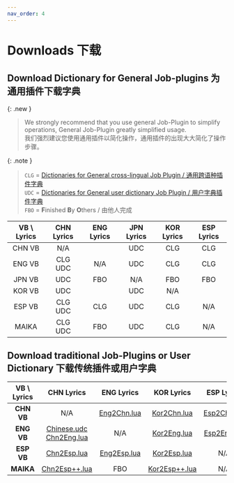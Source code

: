 ```yaml
---
nav_order: 4
---
```


# Downloads 下载

## Download Dictionary for General Job-plugins 为通用插件下载字典

{: .new }
> We strongly recommend that you use general Job-Plugin to simplify operations, General Job-Plugin greatly simplified usage.  
> 我们强烈建议您使用通用插件以简化操作，通用插件的出现大大简化了操作步骤。 

{: .note }
> `CLG` = [Dictionaries for General cross-lingual Job Plugin / 通用跨语种插件字典](https://github.com/Slidingwall/vocaloid-dictionaries/tree/main/dict)  
> `UDC` = [Dictionaries for General user dictionary Job Plugin / 用户字典插件字典](https://github.com/Slidingwall/vocaloid-dictionaries/tree/main/dict-udc)  
> `FBO` = **F**inished **B**y **O**thers / 由他人完成

|VB \ Lyrics |CHN Lyrics|ENG Lyrics|JPN Lyrics|KOR Lyrics|ESP Lyrics|
|:----:|:----:|:----:|:----:|:----:|:----:|
|CHN VB|N/A| |UDC|CLG|CLG|
|ENG VB|CLG UDC|N/A|UDC|CLG|CLG|
|JPN VB|UDC|FBO|N/A|FBO|FBO|
|KOR VB|UDC| |UDC|N/A| |
|ESP VB|CLG UDC|CLG|UDC|CLG|N/A|
|MAIKA|CLG UDC|FBO|UDC|CLG|N/A|

## Download traditional Job-Plugins or User Dictionary 下载传统插件或用户字典

| **VB \ Lyrics** | CHN Lyrics | ENG Lyrics | KOR Lyrics | ESP Lyrics |
|:---:|:---:|:---:|:---:|:---:|
| **CHN VB** | N/A | [Eng2Chn.lua](https://github.com/Slidingwall/vocaloid-dictionaries/blob/main/Eng2Chn.lua) | [Kor2Chn.lua](https://github.com/Slidingwall/vocaloid-dictionaries/blob/main/Kor2Chn.lua) | [Esp2Chn.lua](https://github.com/Slidingwall/vocaloid-dictionaries/blob/main/Esp2Chn.lua) |
| **ENG VB** | [Chinese.udc](https://github.com/Slidingwall/vocaloid-dictionaries/blob/main/Chinese.udc)<br />[Chn2Eng.lua](https://github.com/Slidingwall/vocaloid-dictionaries/blob/main/Chn2Eng.lua) | N/A | [Kor2Eng.lua](https://github.com/Slidingwall/vocaloid-dictionaries/blob/main/Kor2Eng.lua) |[Esp2Eng.lua](https://github.com/Slidingwall/vocaloid-dictionaries/blob/main/Esp2Eng.lua)|
| **ESP VB** | [Chn2Esp.lua](https://github.com/Slidingwall/vocaloid-dictionaries/blob/main/Chn2Esp.lua) | [Eng2Esp.lua](https://github.com/Slidingwall/vocaloid-dictionaries/blob/main/Eng2Esp.lua) | [Kor2Esp.lua](https://github.com/Slidingwall/vocaloid-dictionaries/blob/main/Kor2Esp.lua) | N/A |
| **MAIKA** | [Chn2Esp++.lua](https://github.com/Slidingwall/vocaloid-dictionaries/blob/main/Chn2Esp%2B%2B.lua) | FBO | [Kor2Esp++.lua](https://github.com/Slidingwall/vocaloid-dictionaries/blob/main/Kor2Esp%2B%2B.lua) | N/A |

